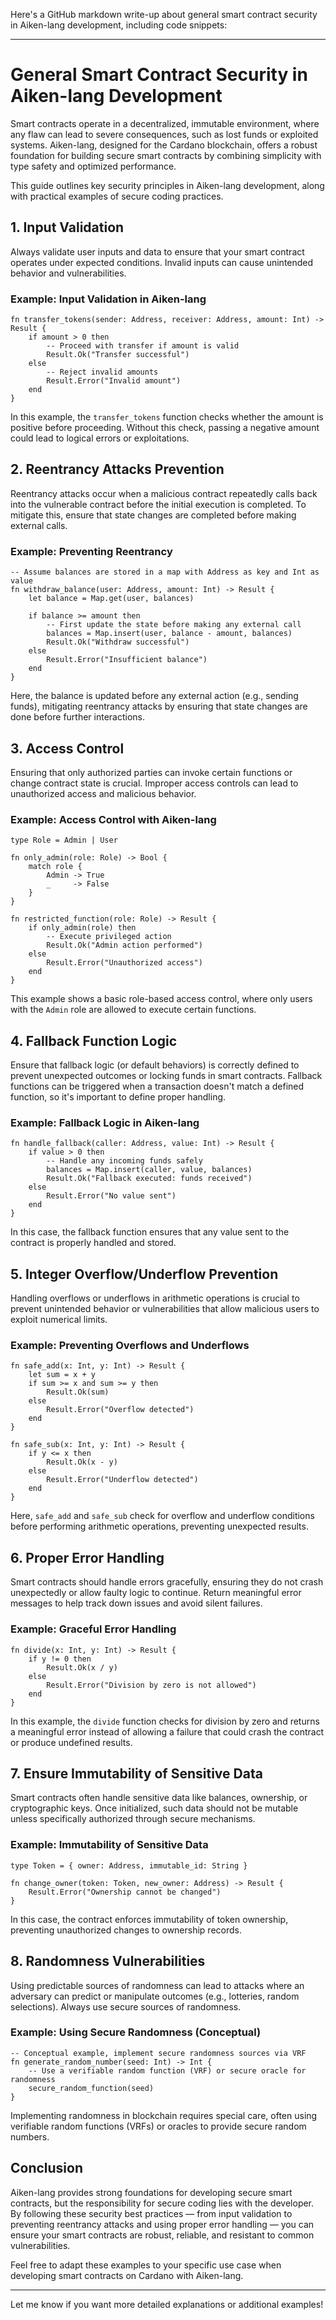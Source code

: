 Here's a GitHub markdown write-up about general smart contract security in Aiken-lang development, including code snippets:

---

# General Smart Contract Security in Aiken-lang Development

Smart contracts operate in a decentralized, immutable environment, where any flaw can lead to severe consequences, such as lost funds or exploited systems. Aiken-lang, designed for the Cardano blockchain, offers a robust foundation for building secure smart contracts by combining simplicity with type safety and optimized performance.

This guide outlines key security principles in Aiken-lang development, along with practical examples of secure coding practices.

## 1. **Input Validation**

Always validate user inputs and data to ensure that your smart contract operates under expected conditions. Invalid inputs can cause unintended behavior and vulnerabilities.

### Example: Input Validation in Aiken-lang

```aiken
fn transfer_tokens(sender: Address, receiver: Address, amount: Int) -> Result {
    if amount > 0 then
        -- Proceed with transfer if amount is valid
        Result.Ok("Transfer successful")
    else
        -- Reject invalid amounts
        Result.Error("Invalid amount")
    end
}
```

In this example, the `transfer_tokens` function checks whether the amount is positive before proceeding. Without this check, passing a negative amount could lead to logical errors or exploitations.

## 2. **Reentrancy Attacks Prevention**

Reentrancy attacks occur when a malicious contract repeatedly calls back into the vulnerable contract before the initial execution is completed. To mitigate this, ensure that state changes are completed before making external calls.

### Example: Preventing Reentrancy

```aiken
-- Assume balances are stored in a map with Address as key and Int as value
fn withdraw_balance(user: Address, amount: Int) -> Result {
    let balance = Map.get(user, balances)

    if balance >= amount then
        -- First update the state before making any external call
        balances = Map.insert(user, balance - amount, balances)
        Result.Ok("Withdraw successful")
    else
        Result.Error("Insufficient balance")
    end
}
```

Here, the balance is updated before any external action (e.g., sending funds), mitigating reentrancy attacks by ensuring that state changes are done before further interactions.

## 3. **Access Control**

Ensuring that only authorized parties can invoke certain functions or change contract state is crucial. Improper access controls can lead to unauthorized access and malicious behavior.

### Example: Access Control with Aiken-lang

```aiken
type Role = Admin | User

fn only_admin(role: Role) -> Bool {
    match role {
        Admin -> True
        _     -> False
    }
}

fn restricted_function(role: Role) -> Result {
    if only_admin(role) then
        -- Execute privileged action
        Result.Ok("Admin action performed")
    else
        Result.Error("Unauthorized access")
    end
}
```

This example shows a basic role-based access control, where only users with the `Admin` role are allowed to execute certain functions.

## 4. **Fallback Function Logic**

Ensure that fallback logic (or default behaviors) is correctly defined to prevent unexpected outcomes or locking funds in smart contracts. Fallback functions can be triggered when a transaction doesn't match a defined function, so it's important to define proper handling.

### Example: Fallback Logic in Aiken-lang

```aiken
fn handle_fallback(caller: Address, value: Int) -> Result {
    if value > 0 then
        -- Handle any incoming funds safely
        balances = Map.insert(caller, value, balances)
        Result.Ok("Fallback executed: funds received")
    else
        Result.Error("No value sent")
    end
}
```

In this case, the fallback function ensures that any value sent to the contract is properly handled and stored.

## 5. **Integer Overflow/Underflow Prevention**

Handling overflows or underflows in arithmetic operations is crucial to prevent unintended behavior or vulnerabilities that allow malicious users to exploit numerical limits.

### Example: Preventing Overflows and Underflows

```aiken
fn safe_add(x: Int, y: Int) -> Result {
    let sum = x + y
    if sum >= x and sum >= y then
        Result.Ok(sum)
    else
        Result.Error("Overflow detected")
    end
}

fn safe_sub(x: Int, y: Int) -> Result {
    if y <= x then
        Result.Ok(x - y)
    else
        Result.Error("Underflow detected")
    end
}
```

Here, `safe_add` and `safe_sub` check for overflow and underflow conditions before performing arithmetic operations, preventing unexpected results.

## 6. **Proper Error Handling**

Smart contracts should handle errors gracefully, ensuring they do not crash unexpectedly or allow faulty logic to continue. Return meaningful error messages to help track down issues and avoid silent failures.

### Example: Graceful Error Handling

```aiken
fn divide(x: Int, y: Int) -> Result {
    if y != 0 then
        Result.Ok(x / y)
    else
        Result.Error("Division by zero is not allowed")
    end
}
```

In this example, the `divide` function checks for division by zero and returns a meaningful error instead of allowing a failure that could crash the contract or produce undefined results.

## 7. **Ensure Immutability of Sensitive Data**

Smart contracts often handle sensitive data like balances, ownership, or cryptographic keys. Once initialized, such data should not be mutable unless specifically authorized through secure mechanisms.

### Example: Immutability of Sensitive Data

```aiken
type Token = { owner: Address, immutable_id: String }

fn change_owner(token: Token, new_owner: Address) -> Result {
    Result.Error("Ownership cannot be changed")
}
```

In this case, the contract enforces immutability of token ownership, preventing unauthorized changes to ownership records.

## 8. **Randomness Vulnerabilities**

Using predictable sources of randomness can lead to attacks where an adversary can predict or manipulate outcomes (e.g., lotteries, random selections). Always use secure sources of randomness.

### Example: Using Secure Randomness (Conceptual)

```aiken
-- Conceptual example, implement secure randomness sources via VRF
fn generate_random_number(seed: Int) -> Int {
    -- Use a verifiable random function (VRF) or secure oracle for randomness
    secure_random_function(seed)
}
```

Implementing randomness in blockchain requires special care, often using verifiable random functions (VRFs) or oracles to provide secure random numbers.

## Conclusion

Aiken-lang provides strong foundations for developing secure smart contracts, but the responsibility for secure coding lies with the developer. By following these security best practices — from input validation to preventing reentrancy attacks and using proper error handling — you can ensure your smart contracts are robust, reliable, and resistant to common vulnerabilities.

Feel free to adapt these examples to your specific use case when developing smart contracts on Cardano with Aiken-lang.

---

Let me know if you want more detailed explanations or additional examples!
